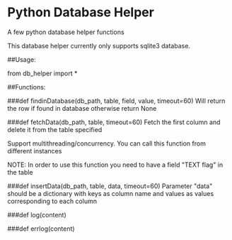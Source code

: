 Python Database Helper
======================

A few python database helper functions

This database helper currently only supports sqlite3 database.

##Usage: 

from db_helper import *

##Functions:

###def findinDatabase(db_path, table, field, value, timeout=60)
Will return the row if found in database otherwise return None

###def fetchData(db_path, table, timeout=60)
Fetch the first column and delete it from the table specified

Support multithreading/concurrency. You can call this function from different instances

NOTE: In order to use this function you need to have a field "TEXT flag" in the table


###def insertData(db_path, table, data, timeout=60)
Parameter "data" should be a dictionary with keys as column name and values as values
corresponding to each column

###def log(content)

###def errlog(content)

